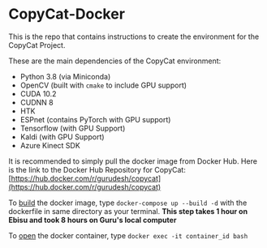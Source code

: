# CopyCat-Docker

This is the repo that contains instructions to create the environment for the CopyCat Project.

These are the main dependencies of the CopyCat environment:

- Python 3.8 (via Miniconda)
- OpenCV (built with `cmake` to include GPU support)
- CUDA 10.2
- CUDNN 8
- HTK
- ESPnet (contains PyTorch with GPU support)
- Tensorflow (with GPU Support)
- Kaldi (with GPU Support)
- Azure Kinect SDK

It is recommended to simply pull the docker image from Docker Hub. Here is the link to the Docker Hub Repository for CopyCat: [https://hub.docker.com/r/gurudesh/copycat](https://hub.docker.com/r/gurudesh/copycat)

To <u>build</u> the docker image, type `docker-compose up --build -d` with the dockerfile in same directory as your terminal. **This step takes 1 hour on Ebisu and took 8 hours on Guru's local computer**

To <u>open</u> the docker container, type `docker exec -it container_id bash`
